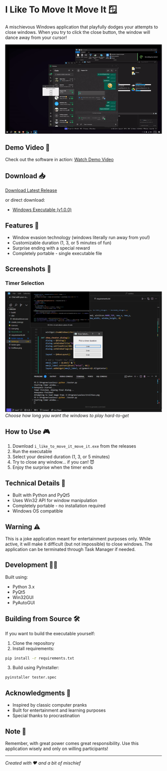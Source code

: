# I Like To Move It Move It 🪟

A mischievous Windows application that playfully dodges your attempts to close windows. When you try to click the close button, the window will dance away from your cursor! 

![Window Moving Demo](assets/window_moving.gif)

## Demo Video 🎥

Check out the software in action:
[Watch Demo Video](assets/demo.gif)

## Download 📥

[Download Latest Release](https://github.com/Abelboby/i_like_to_move_it_move_it/releases/latest)

or direct download:
- [Windows Executable (v1.0.0)](https://github.com/Abelboby/i_like_to_move_it_move_it/releases/download/v1.0.0/i_like_to_move_it_move_it.exe)

## Features 🎯

- Window evasion technology (windows literally run away from you!)
- Customizable duration (1, 3, or 5 minutes of fun)
- Surprise ending with a special reward
- Completely portable - single executable file

## Screenshots 📸

### Timer Selection
![Timer Selection](assets/timer_selection.png)
*Choose how long you want the windows to play hard-to-get*

## How to Use 🎮

1. Download `i_like_to_move_it_move_it.exe` from the releases
2. Run the executable
3. Select your desired duration (1, 3, or 5 minutes)
4. Try to close any window... if you can! 😈
5. Enjoy the surprise when the timer ends

## Technical Details 🔧

- Built with Python and PyQt5
- Uses Win32 API for window manipulation
- Completely portable - no installation required
- Windows OS compatible

## Warning ⚠️

This is a joke application meant for entertainment purposes only. While active, it will make it difficult (but not impossible) to close windows. The application can be terminated through Task Manager if needed.

## Development 👨‍💻

Built using:
- Python 3.x
- PyQt5
- Win32GUI
- PyAutoGUI

## Building from Source 🛠️

If you want to build the executable yourself:

1. Clone the repository
2. Install requirements:
```bash
pip install -r requirements.txt
```
3. Build using PyInstaller:
```bash
pyinstaller tester.spec
```

## Acknowledgments 🙏

- Inspired by classic computer pranks
- Built for entertainment and learning purposes
- Special thanks to procrastination

## Note 📝

Remember, with great power comes great responsibility. Use this application wisely and only on willing participants! 

---
*Created with ❤️ and a bit of mischief*